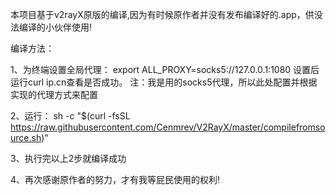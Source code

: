 
本项目基于v2rayX原版的编译,因为有时候原作者并没有发布编译好的.app，供没法编译的小伙伴使用!

编译方法：

1、为终端设置全局代理：
  export ALL_PROXY=socks5://127.0.0.1:1080 设置后运行curl ip.cn查看是否成功。
  注：我是用的socks5代理，所以此处配置并根据实现的代理方式来配置
  
2、运行：
  sh -c "$(curl -fsSL https://raw.githubusercontent.com/Cenmrev/V2RayX/master/compilefromsource.sh)"
  
3、执行完以上2步就编译成功

4、再次感谢原作者的努力，才有我等屁民使用的权利!
